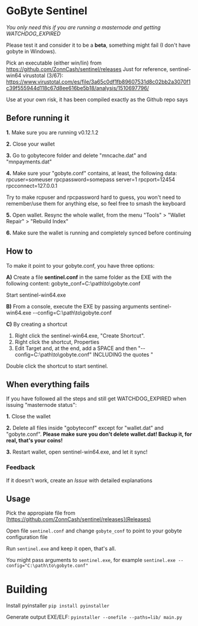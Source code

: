 # GoByte Sentinel

*You only need this if you are running a masternode and getting WATCHDOG_EXPIRED*

Please test it and consider it to be a **beta**, something might fail (I don't have gobyte in Windows).

Pick an executable (either win/lin) from https://github.com/ZonnCash/sentinel/releases
Just for reference, sentinel-win64 virustotal (3/67): https://www.virustotal.com/es/file/3a65c0df1fb89607531d8c02bb2a3070f1c39f555944d118c67d8ee616be5b18/analysis/1510697796/

Use at your own risk, it has been compiled exactly as the Github repo says

## Before running it

**1.** Make sure you are running v0.12.1.2

**2.** Close your wallet

**3.** Go to gobytecore folder and delete "mncache.dat" and "mnpayments.dat"

**4.** Make sure your "gobyte.conf" contains, at least, the following data:
rpcuser=someuser
rpcpassword=somepass
server=1
rpcport=12454
rpcconnect=127.0.0.1

Try to make rcpuser and rpcpassword hard to guess, you won't need to remember/use them for anything else, so feel free to smash the keyboard

**5.** Open wallet. Resync the whole wallet, from the menu "Tools" > "Wallet Repair" > "Rebuild Index"

**6.** Make sure the wallet is running and completely synced before continuing

## How to

To make it point to your gobyte.conf, you have three options:

**A)** Create a file **sentinel.conf** in the same folder as the EXE with the following content:
gobyte_conf=C:\path\to\gobyte.conf

Start sentinel-win64.exe

**B)** From a console, execute the EXE by passing arguments 
sentinel-win64.exe --config=C:\path\to\gobyte.conf

**C)** By creating a shortcut

1) Right click the sentinel-win64.exe, "Create Shortcut". 
2) Right click the shortcut, Properties
3) Edit Target and, at the end, add a SPACE and then "--config=C:\path\to\gobyte.conf" INCLUDING the quotes "

Double click the shortcut to start sentinel.

## When everything fails
If you have followed all the steps and still get WATCHDOG_EXPIRED when issuing "masternode status":

**1.** Close the wallet

**2.** Delete all files inside "gobyteconf" except for "wallet.dat" and "gobyte.conf".
**Please make sure you don't delete wallet.dat! Backup it, for real, that's your coins!**

**3.** Restart wallet, open sentinel-win64.exe, and let it sync!

### Feedback
If it doesn't work, create an *Issue* with detailed explanations


## Usage

Pick the appropiate file from [https://github.com/ZonnCash/sentinel/releases](Releases)

Open file `sentinel.conf` and change `gobyte_conf` to point to your gobyte configuration file

Run `sentinel.exe` and keep it open, that's all.

You might pass arguments to `sentinel.exe`, for example `sentinel.exe --config="C:\path\to\gobyte.conf"`


# Building

Install pyinstaller `pip install pyinstaller`

Generate output EXE/ELF: `pyinstaller --onefile --paths=lib/ main.py`
